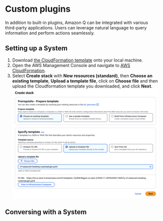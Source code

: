 # Custom plugins
In addition to built-in plugins, Amazon Q can be integrated with various third-party applications. Users can leverage natural language to query information and perform actions seamlessly.

## Setting up a System
1. Download [the CloudFormation template](../oas-restaurant-booking.yaml) onto your local machine.  
2. Open the AWS Management Console and navigate to [AWS CloudFormation](https://console.aws.amazon.com/cloudformation).  
3. Select **Create stack** with **New resources (standard)**, then **Choose an existing template**, **Upload a template file**, click on **Choose file** and then upload the Cloudformation template you downloaded, and click **Next**.
![custom-1](./img/custom-1.png)

## Conversing with a System
